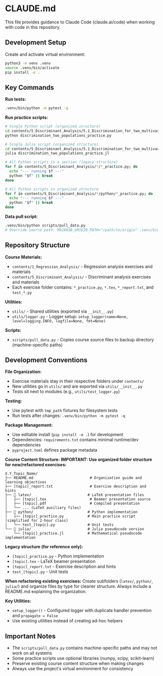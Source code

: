 # CLAUDE.md

This file provides guidance to Claude Code (claude.ai/code) when working with code in this repository.

## Development Setup

Create and activate virtual environment:
```bash
python3 -m venv .venv
source .venv/bin/activate
pip install -e .
```

## Key Commands

**Run tests:**
```bash
.venv/bin/python -m pytest -q
```

**Run practice scripts:**
```bash
# Single Python script (organized structure)
cd contents/5_Discriminant_Analysis/5.1_Discrimination_for_two_multivariate_normal_populations/python
python discrimination_two_populations_practice.py

# Single Julia script (organized structure)  
cd contents/5_Discriminant_Analysis/5.1_Discrimination_for_two_multivariate_normal_populations/julia
julia discrimination_two_populations_practice.jl

# All Python scripts in a section (legacy structure)
for f in contents/5_Discriminant_Analysis/*/*_practice.py; do
  echo "--- running $f ---"
  python "$f" || break
done

# All Python scripts in organized structure
for f in contents/5_Discriminant_Analysis/*/python/*_practice.py; do
  echo "--- running $f ---"
  python "$f" || break
done
```

**Data pull script:**
```bash
.venv/bin/python scripts/pull_data.py
# Override source path: MA2003B_ORIGIN_PATH="/path/to/origin" .venv/bin/python scripts/pull_data.py
```

## Repository Structure

**Course Materials:**
- `contents/1_Regression_Analysis/` - Regression analysis exercises and materials
- `contents/5_Discriminant_Analysis/` - Discriminant analysis exercises and materials
- Each exercise folder contains: `*_practice.py`, `*.tex`, `*_report.txt`, and `test_*.py`

**Utilities:**
- `utils/` - Shared utilities (exported via `__init__.py`)
- `utils/logger.py` - Logger setup: `setup_logger(name=None, level=logging.INFO, logfile=None, fmt=None)`

**Scripts:**
- `scripts/pull_data.py` - Copies course source files to backup directory (machine-specific paths)

## Development Conventions

**File Organization:**
- Exercise materials stay in their respective folders under `contents/`
- New utilities go in `utils/` and are exported via `utils/__init__.py`
- Tests sit next to modules (e.g., `utils/test_logger.py`)

**Testing:**
- Use pytest with `tmp_path` fixtures for filesystem tests
- Run tests after changes: `.venv/bin/python -m pytest -q`

**Package Management:**
- Use editable install (`pip install -e .`) for development
- Dependencies: `requirements.txt` contains minimal runtime/dev dependencies
- `pyproject.toml` defines package metadata

**Course Content Structure:**
**IMPORTANT: Use organized folder structure for new/refactored exercises:**

```
X.Y_Topic_Name/
├── README.md                          # Organization guide and learning objectives
├── [topic]_report.txt                 # Exercise description and hints  
├── 📁 latex/                          # LaTeX presentation files
│   ├── [topic].tex                    # Beamer presentation source
│   ├── [topic].pdf                    # Compiled presentation
│   └── ... (LaTeX auxiliary files)
├── 📁 python/                         # Python implementation
│   ├── [topic]_practice.py           # Main practice script (simplified for 2-hour class)
│   └── test_[topic].py               # Unit tests
└── 📁 julia/                          # Julia pseudocode version
    └── [topic]_practice.jl           # Mathematical pseudocode implementation
```

**Legacy structure (for reference only):**
- `[topic]_practice.py` - Python implementation
- `[topic].tex` - LaTeX beamer presentation  
- `[topic]_report.txt` - Exercise description and hints
- `test_[topic].py` - Unit tests

**When refactoring existing exercises:** Create subfolders (`latex/`, `python/`, `julia/`) and organize files by type for cleaner structure. Always include a README.md explaining the organization.

**Key Utilities:**
- `setup_logger()` - Configured logger with duplicate handler prevention and `propagate = False`
- Use existing utilities instead of creating ad-hoc helpers

## Important Notes

- The `scripts/pull_data.py` contains machine-specific paths and may not work on all systems
- Some practice scripts use optional libraries (numpy, scipy, scikit-learn)
- Preserve existing course content structure when making changes
- Always use the project's virtual environment for consistency